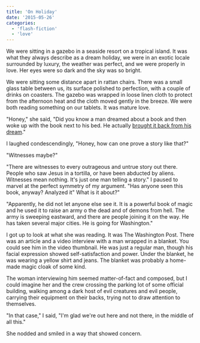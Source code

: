 ```yaml
---
title: 'On Holiday'
date: '2015-05-26'
categories:
  - 'flash-fiction'
  - 'love'
---
```


We were sitting in a gazebo in a seaside resort on a tropical island. It was
what they always describe as a dream holiday, we were in an exotic locale
surrounded by luxury, the weather was perfect, and we were properly in love. Her
eyes were so dark and the sky was so bright.

<!-- truncate -->

We were sitting some distance apart in rattan chairs. There was a small glass
table between us, its surface polished to perfection, with a couple of drinks on
coasters. The gazebo was wrapped in loose linen cloth to protect from the
afternoon heat and the cloth moved gently in the breeze. We were both reading
something on our tablets. It was mature love.

"Honey," she said, "Did you know a man dreamed about a book and then woke up
with the book next to his bed. He actually
[brought it back from his dream](./the-book)."

I laughed condescendingly, "Honey, how can one prove a story like that?"

"Witnesses maybe?"

"There are witnesses to every outrageous and untrue story out there. People who
saw Jesus in a tortilla, or have been abducted by aliens. Witnesses mean
nothing. It's just one man telling a story." I paused to marvel at the perfect
symmetry of my argument. "Has anyone seen this book, anyway? Analyzed it" What
is it about?"

"Apparently, he did not let anyone else see it. It is a powerful book of magic
and he used it to raise an army o the dead and of demons from hell. The army is
sweeping eastward, and there are people joining it on the way. He has taken
several major cities. He is going for Washington."

I got up to look at what she was reading. It was The Washington Post. There was
an article and a video interview with a man wrapped in a blanket. You could see
him in the video thumbnail. He was just a regular man, though his facial
expression showed self-satisfaction and power. Under the blanket, he was wearing
a yellow shirt and jeans. The blanket was probably a home-made magic cloak of
some kind.

The woman interviewing him seemed matter-of-fact and composed, but I could
imagine her and the crew crossing the parking lot of some official building,
walking among a dark host of evil creatures and evil people, carrying their
equipment on their backs, trying not to draw attention to themselves.

"In that case," I said, "I'm glad we're out here and not there, in the middle of
all this."

She nodded and smiled in a way that showed concern.
